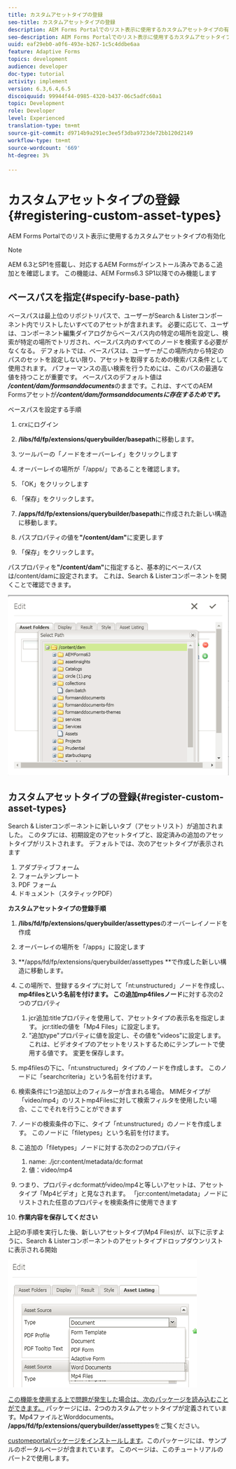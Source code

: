 ```yaml
---
title: カスタムアセットタイプの登録
seo-title: カスタムアセットタイプの登録
description: AEM Forms Portalでのリスト表示に使用するカスタムアセットタイプの有効化
seo-description: AEM Forms Portalでのリスト表示に使用するカスタムアセットタイプの有効化
uuid: eaf29eb0-a0f6-493e-b267-1c5c4ddbe6aa
feature: Adaptive Forms
topics: development
audience: developer
doc-type: tutorial
activity: implement
version: 6.3,6.4,6.5
discoiquuid: 99944f44-0985-4320-b437-06c5adfc60a1
topic: Development
role: Developer
level: Experienced
translation-type: tm+mt
source-git-commit: d9714b9a291ec3ee5f3dba9723de72bb120d2149
workflow-type: tm+mt
source-wordcount: '669'
ht-degree: 3%

---
```



# カスタムアセットタイプの登録{#registering-custom-asset-types}

AEM Forms Portalでのリスト表示に使用するカスタムアセットタイプの有効化

>[!NOTE]
>
>AEM 6.3とSP1を搭載し、対応するAEM Formsがインストール済みであるこ追加とを確認します。 この機能は、AEM Forms6.3 SP1以降でのみ機能します

## ベースパスを指定{#specify-base-path}

ベースパスは最上位のリポジトリパスで、ユーザーがSearch &amp; Listerコンポーネント内でリストしたいすべてのアセットが含まれます。 必要に応じて、ユーザは、コンポーネント編集ダイアログからベースパス内の特定の場所を設定し、検索が特定の場所でトリガされ、ベースパス内のすべてのノードを検索する必要がなくなる。 デフォルトでは、ベースパスは、ユーザーがこの場所内から特定のパスのセットを設定しない限り、アセットを取得するための検索パス条件として使用されます。 パフォーマンスの高い検索を行うためには、このパスの最適な値を持つことが重要です。 ベースパスのデフォルト値は&#x200B;**_/content/dam/formsanddocuments_**&#x200B;のままです。これは、すべてのAEM Formsアセットが&#x200B;**_/content/dam/formsanddocumentsに存在するためです。_**

ベースパスを設定する手順

1. crxにログイン
1. **/libs/fd/fp/extensions/querybuilder/basepath**&#x200B;に移動します。

1. ツールバーの「ノードをオーバーレイ」をクリックします
1. オーバーレイの場所が「/apps/」であることを確認します。
1. 「OK」をクリックします
1. 「保存」をクリックします。
1. **/apps/fd/fp/extensions/querybuilder/basepath**&#x200B;に作成された新しい構造に移動します。

1. パスプロパティの値を&#x200B;**&quot;/content/dam&quot;**&#x200B;に変更します
1. 「保存」をクリックします。

パスプロパティを&#x200B;**&quot;/content/dam&quot;**&#x200B;に指定すると、基本的にベースパスは/content/damに設定されます。 これは、Search &amp; Listerコンポーネントを開くことで確認できます。

![basepath](assets/basepath.png)

## カスタムアセットタイプの登録{#register-custom-asset-types}

Search &amp; Listerコンポーネントに新しいタブ（アセットリスト）が追加されました。 このタブには、初期設定のアセットタイプと、設定済みの追加のアセットタイプがリストされます。 デフォルトでは、次のアセットタイプが表示されます

1. アダプティブフォーム
1. フォームテンプレート
1. PDF フォーム
1. ドキュメント（スタティックPDF）

**カスタムアセットタイプの登録手順**

1. **/libs/fd/fp/extensions/querybuilder/assettypes**&#x200B;のオーバーレイノードを作成

1. オーバーレイの場所を「/apps」に設定します
1. **/apps/fd/fp/extensions/querybuilder/assettypes **で作成した新しい構造に移動します。

1. この場所で、登録するタイプに対して「nt:unstructured」ノードを作成し、**mp4filesという名前を付けます。 この追加mp4filesノード**&#x200B;に対する次の2つのプロパティ

   1. jcr追加:titleプロパティを使用して、アセットタイプの表示名を指定します。 jcr:titleの値を「Mp4 Files」に設定します。
   1. &quot;追加type&quot;プロパティに値を設定し、その値を&quot;videos&quot;に設定します。 これは、ビデオタイプのアセットをリストするためにテンプレートで使用する値です。 変更を保存します。

1. mp4filesの下に、「nt:unstructured」タイプのノードを作成します。 このノードに「searchcriteria」という名前を付けます。
1. 検索条件に1つ追加以上のフィルターが含まれる場合。 MIMEタイプが「video/mp4」のリストmp4Filesに対して検索フィルタを使用したい場合、ここでそれを行うことができます
1. ノードの検索条件の下に、タイプ「nt:unstructured」のノードを作成します。 このノードに「filetypes」という名前を付けます。
1. こ追加の「filetypes」ノードに対する次の2つのプロパティ

   1. name: ./jcr:content/metadata/dc:format
   1. 値：video/mp4

1. つまり、プロパティdc:formatがvideo/mp4と等しいアセットは、アセットタイプ「Mp4ビデオ」と見なされます。 「jcr:content/metadata」ノードにリストされた任意のプロパティを検索条件に使用できます

1. **作業内容を保存してください**

上記の手順を実行した後、新しいアセットタイプ(Mp4 Files)が、以下に示すように、Search &amp; Listerコンポーネントのアセットタイプドロップダウンリストに表示される開始

![mp4files](assets/mp4files.png)

[この機能を使用する上で問題が発生した場合は、次のパッケージを読み込むことができます。](assets/assettypeskt1.zip) パッケージには、2つのカスタムアセットタイプが定義されています。Mp4ファイルとWorddocuments。 **/apps/fd/fp/extensions/querybuilder/assettypes**&#x200B;をご覧ください。

[customeportalパッケージをインストールします](assets/customportalpage.zip)。このパッケージには、サンプルのポータルページが含まれています。 このページは、このチュートリアルのパート2で使用します。

